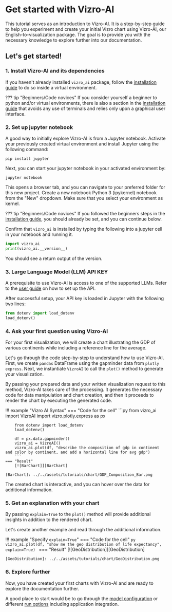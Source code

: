# Get started with Vizro-AI
This tutorial serves as an introduction to Vizro-AI.
It is a step-by-step guide to help you experiment and create your initial Vizro chart using Vizro-AI, our English-to-visualization package. The goal is to provide you with the necessary knowledge to explore further into our documentation.

## Let's get started!
### 1. Install Vizro-AI and its dependencies
If you haven't already installed `vizro_ai` package, follow the [installation guide](../user_guides/install.md)
to do so inside a virtual environment.

??? tip "Beginners/Code novices"
    If you consider yourself a beginner to python and/or virtual environments, there is also a section in the [installation guide](../user_guides/install.md) that avoids any use of terminals and relies only upon a graphical user interface.

### 2. Set up jupyter notebook
A good way to initially explore Vizro-AI is from a Jupyter notebook.
Activate your previously created virtual environment and install Jupyter using the following command:

```console
pip install jupyter
```

Next, you can start your jupyter notebook in your activated environment by:

```console
jupyter notebook
```
This opens a browser tab, and you can navigate to your preferred folder for this new project. Create a new notebook Python 3 (ipykernel) notebook from the "New" dropdown. Make sure that you select your environment as kernel.

??? tip "Beginners/Code novices"
    If you followed the beginners steps in the [installation guide](../user_guides/install.md), you should already be set, and you can continue below.

Confirm that `vizro_ai` is installed by typing the following into a jupyter cell in your notebook and running it.

```py
import vizro_ai
print(vizro_ai.__version__)
```

You should see a return output of the version.

### 3. Large Language Model (LLM) API KEY

A prerequisite to use Vizro-AI is access to one of the supported LLMs. Refer to the [user guide](../user_guides/api_setup.md) on how to set up the API.

After successful setup, your API key is loaded in Jupyter with the following two lines:

```py
from dotenv import load_dotenv
load_dotenv()
```

### 4. Ask your first question using Vizro-AI

For your first visualization, we will create a chart illustrating the GDP of various continents while including a reference line for the average.

Let's go through the code step-by-step to understand how to use Vizro-AI. First, we create `pandas` DataFrame using the gapminder data from `plotly express`. Next, we instantiate `VizroAI` to call the `plot()` method to generate your visualization.

By passing your prepared data and your written visualization request to this method, Vizro-AI takes care of the processing. It generates the necessary code for data manipulation and chart creation, and then it proceeds to render the chart by executing the generated code.

!!! example "Vizro AI Syntax"
    === "Code for the cell"
        ```py
        from vizro_ai import VizroAI
        import vizro.plotly.express as px

        from dotenv import load_dotenv
        load_dotenv()

        df = px.data.gapminder()
        vizro_ai = VizroAI()
        vizro_ai.plot(df, "describe the composition of gdp in continent and color by continent, and add a horizontal line for avg gdp")
        ```
    === "Result"
        [![BarChart]][BarChart]

    [BarChart]: ../../assets/tutorials/chart/GDP_Composition_Bar.png

The created chart is interactive, and you can hover over the data for additional information.

### 5. Get an explanation with your chart

By passing `explain=True` to the `plot()` method will provide additional insights in addition to the rendered chart.

Let's create another example and read through the additional information.

!!! example "Specify  `explain=True`"
    === "Code for the cell"
        ```py
        vizro_ai.plot(df, "show me the geo distribution of life expectancy", explain=True)
        ```
    === "Result"
        [![GeoDistribution]][GeoDistribution]

    [GeoDistribution]: ../../assets/tutorials/chart/GeoDistribution.png

### 6. Explore further

Now, you have created your first charts with Vizro-AI and are ready to explore the documentation further.

A good place to start would be to go through the [model configuration](../user_guides/model_config.md) or different [run options](../user_guides/run_vizro_ai.md) including application integration.
